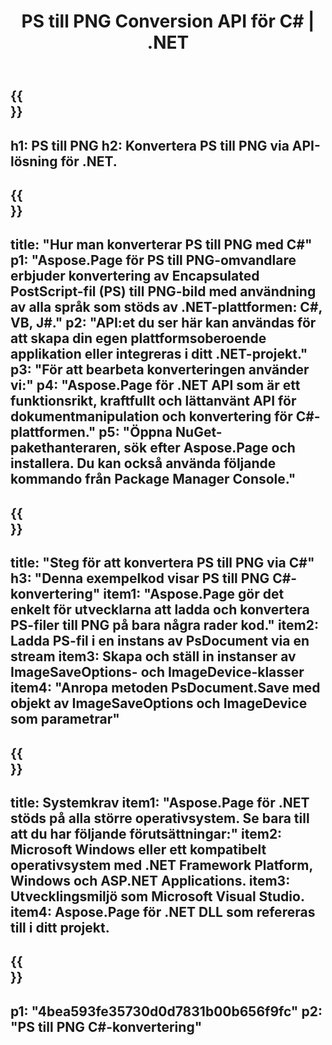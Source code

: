 ﻿---
translation: true
template: /_templates/_conversion-child-net.md
title: PS till PNG Conversion API för C# | .NET
url: /net/conversion/ps-to-png/
description: Exempelkod för PS till PNG C#-konvertering. Använd API-exempelkod för batch-konvertering av PS-filer till PNG inom VB.NET, Asp.NET eller någon .NET-baserad applikation.
informat: PS
outformat: PNG
otherformats: XPS EPS
---

{{<section banner>}}
---
h1: PS till PNG
h2: Konvertera PS till PNG via API-lösning för .NET.
---

{{<section overview>}}
---
title: "Hur man konverterar PS till PNG med C#"
p1: "Aspose.Page för PS till PNG-omvandlare erbjuder konvertering av Encapsulated PostScript-fil (PS) till PNG-bild med användning av alla språk som stöds av .NET-plattformen: C#, VB, J#."
p2: "API:et du ser här kan användas för att skapa din egen plattformsoberoende applikation eller integreras i ditt .NET-projekt."
p3: "För att bearbeta konverteringen använder vi:"
p4: "Aspose.Page för .NET API som är ett funktionsrikt, kraftfullt och lättanvänt API för dokumentmanipulation och konvertering för C#-plattformen."
p5: "Öppna NuGet-pakethanteraren, sök efter Aspose.Page och installera. Du kan också använda följande kommando från Package Manager Console."
---

{{<section feature1>}}
---
title: "Steg för att konvertera PS till PNG via C#"
h3: "Denna exempelkod visar PS till PNG C#-konvertering"
item1: "Aspose.Page gör det enkelt för utvecklarna att ladda och konvertera PS-filer till PNG på bara några rader kod."
item2: Ladda PS-fil i en instans av PsDocument via en stream
item3: Skapa och ställ in instanser av ImageSaveOptions- och ImageDevice-klasser
item4: "Anropa metoden PsDocument.Save med objekt av ImageSaveOptions och ImageDevice som parametrar"
---

{{<section feature2>}}
---
title: Systemkrav
item1: "Aspose.Page för .NET stöds på alla större operativsystem. Se bara till att du har följande förutsättningar:"
item2: Microsoft Windows eller ett kompatibelt operativsystem med .NET Framework Platform, Windows och ASP.NET Applications.
item3: Utvecklingsmiljö som Microsoft Visual Studio.
item4: Aspose.Page för .NET DLL som refereras till i ditt projekt.
---

{{<section gist>}}
---
p1: "4bea593fe35730d0d7831b00b656f9fc"
p2: "PS till PNG C#-konvertering"
---

